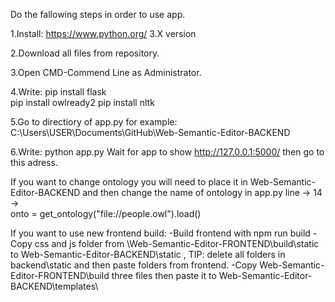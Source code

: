Do the fallowing steps in order to use app.

1.Install:
  https://www.python.org/  3.X version

2.Download all files from repository.

3.Open CMD-Commend Line as Administrator.

  4.Write:
    pip install flask  
    pip install owlready2
    pip install nltk


  5.Go to directiory of app.py for example:
  C:\Users\USER\Documents\GitHub\Web-Semantic-Editor-BACKEND

  6.Write:
    python app.py
  Wait for app to show http://127.0.0.1:5000/ then go to this adress.


If you want to change ontology you will need to place it in Web-Semantic-Editor-BACKEND
and then change the name of ontology in app.py line -> 14 ->     
    onto = get_ontology("file://people.owl").load()

If you want to use new frontend build:
-Build frontend with npm run build
-Copy css and js folder from \Web-Semantic-Editor-FRONTEND\build\static\
  to Web-Semantic-Editor-BACKEND\static , TIP: delete all folders in backend\static and then paste folders from frontend.
-Copy Web-Semantic-Editor-FRONTEND\build three files then paste it to Web-Semantic-Editor-BACKEND\templates\
